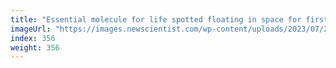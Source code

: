 ```yaml
---
title: "Essential molecule for life spotted floating in space for first time"
imageUrl: "https://images.newscientist.com/wp-content/uploads/2023/07/26163724/SEI_165374227.jpg?width=788"
index: 356
weight: 356
---
```

